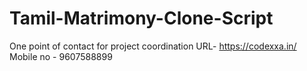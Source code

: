 # Tamil-Matrimony-Clone-Script
One point of contact for project coordination
URL- https://codexxa.in/
Mobile no - 9607588899
